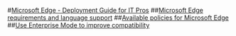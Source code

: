 #[Microsoft Edge - Deployment Guide for IT Pros](index.md)
##[Microsoft Edge requirements and language support](hardware-and-software-requirements.md)
##[Available policies for Microsoft Edge](available-policies.md)
##[Use Enterprise Mode to improve compatibility](emie-to-improve-compatibility.md)

